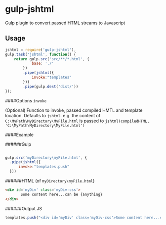 gulp-jshtml
======

Gulp plugin to convert passed HTML streams to Javascript


Usage
---
```javascript
jshtml = require('gulp-jshtml'),
gulp.task('jshtml', function() {
	return gulp.src('src/**/*.html', {
            base: './'
        })
        .pipe(jshtml({
        	invoke:"templates"
        }))        
        .pipe(gulp.dest('dist/'))		
});
```


####Options
`invoke` 

(Optional) Function to invoke, passed compiled HMTL and template location. Defaults to `jshtml`. e.g. the content of `C:\MyPath\MyDirectory\MyFile.html` is passed to `jshtml(compiledHTML, 'C:\MyPath\MyDirectory\MyFile.html')`

####Example

######Gulp

```javascript

gulp.src('myDirectory\myFile.html', {
  .pipe(jshtml({
      invoke:"templates.push"
  }))  
```

######HTML (of `myDirectory\myFile.html`)

```html
<div id='myDiv' class='myDiv-css'>
       Some content here...can be {anything}	   
</div>
```
######Output JS
```javascript
templates.push("<div id='myDiv' class='myDiv-css'>Some content here...can be {anything}</div>", "myDirectory\myFile.html");
```

